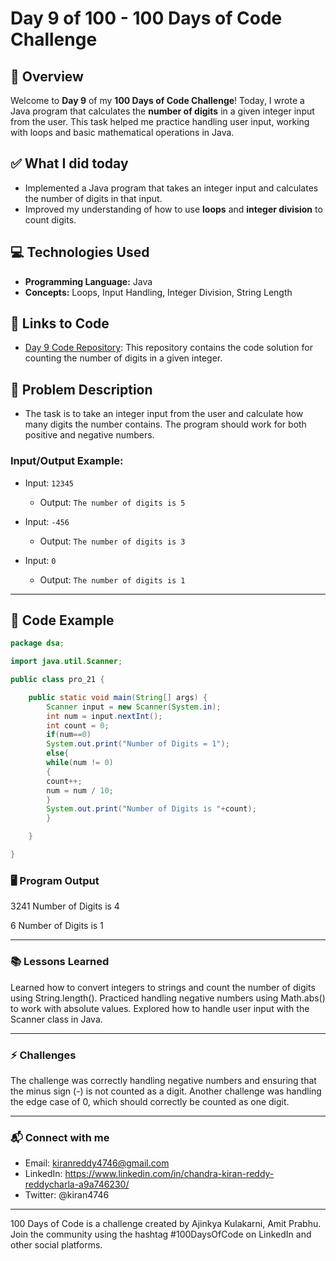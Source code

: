 # Day 9 of 100 - 100 Days of Code Challenge

## 📝 Overview
Welcome to **Day 9** of my **100 Days of Code Challenge**! Today, I wrote a Java program that calculates the **number of digits** in a given integer input from the user. This task helped me practice handling user input, working with loops and basic mathematical operations in Java.

## ✅ What I did today
- Implemented a Java program that takes an integer input and calculates the number of digits in that input.
- Improved my understanding of how to use **loops** and **integer division** to count digits.

## 💻 Technologies Used
- **Programming Language:** Java
- **Concepts:** Loops, Input Handling, Integer Division, String Length

## 🔗 Links to Code
- [Day 9 Code Repository](https://github.com/kiranreddy4433E/Day_9/blob/main/pro_21.java): This repository contains the code solution for counting the number of digits in a given integer.

## 📖 Problem Description
- The task is to take an integer input from the user and calculate how many digits the number contains. The program should work for both positive and negative numbers.
  
### Input/Output Example:
  - Input: `12345`
    - Output: `The number of digits is 5`
  
  - Input: `-456`
    - Output: `The number of digits is 3`
  
  - Input: `0`
    - Output: `The number of digits is 1`

---

## 📝 Code Example

```java
package dsa;

import java.util.Scanner;

public class pro_21 {

	public static void main(String[] args) {
		Scanner input = new Scanner(System.in);
		int num = input.nextInt();
		int count = 0;
		if(num==0)
		System.out.print("Number of Digits = 1");
		else{
		while(num != 0)
		{
		count++;
		num = num / 10;
		}
		System.out.print("Number of Digits is "+count);
		}

	}

}

```

### 🖥️ Program Output

3241
Number of Digits is 4

6
Number of Digits is 1

---

### 📚 Lessons Learned
Learned how to convert integers to strings and count the number of digits using String.length().
Practiced handling negative numbers using Math.abs() to work with absolute values.
Explored how to handle user input with the Scanner class in Java.

---

### ⚡ Challenges
The challenge was correctly handling negative numbers and ensuring that the minus sign (-) is not counted as a digit.
Another challenge was handling the edge case of 0, which should correctly be counted as one digit.

---

### 📬 Connect with me
- Email: kiranreddy4746@gmail.com
- LinkedIn: https://www.linkedin.com/in/chandra-kiran-reddy-reddycharla-a9a746230/
- Twitter: @kiran4746
---
100 Days of Code is a challenge created by Ajinkya Kulakarni, Amit Prabhu. Join the community using the hashtag #100DaysOfCode on LinkedIn and other social platforms.
